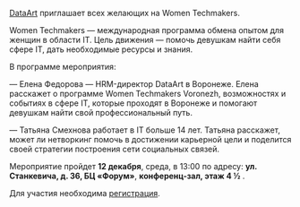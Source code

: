 [DataArt](https://vk.com/dataart) приглашает всех желающих на Women Techmakers.

Women Techmakers — международная программа обмена опытом для женщин в области IT. Цель движения — помочь девушкам найти себя сфере IT, дать необходимые ресурсы и знания.

В программе мероприятия:

— Елена Федорова — HRM-директор DataArt в Воронеже. Елена расскажет о программе Women Techmakers Voronezh, возможностях и событиях в сфере IT, которые проходят в Воронеже и помогают девушкам найти свой профессиональный путь.

— Татьяна Смехнова работает в IT больше 14 лет. Татьяна расскажет, может ли нетворкинг помочь в достижении карьерной цели и поделится своей стратегии построения сети социальных связей.

Мероприятие пройдет **12 декабря**, среда, в 13:00 по адресу: **ул. Станкевича, д. 36, БЦ «Форум»**, **конференц-зал, этаж 4 ½** .

Для участия необходима [регистрация](https://vk.cc/8MOUUb).